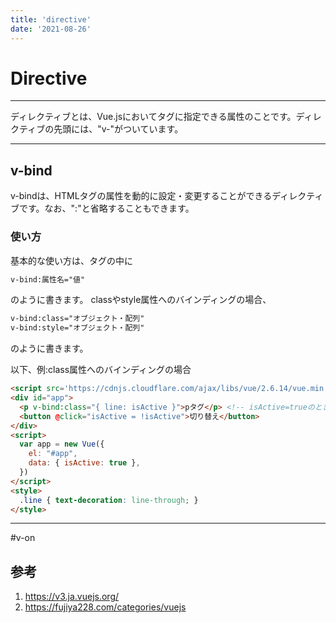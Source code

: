 ```yaml
---
title: 'directive'
date: '2021-08-26'
---
```


# Directive
---

ディレクティブとは、Vue.jsにおいてタグに指定できる属性のことです。ディレクティブの先頭には、"v-"がついています。

---
## v-bind

v-bindは、HTMLタグの属性を動的に設定・変更することができるディレクティブです。なお、":"と省略することもできます。

### 使い方

基本的な使い方は、タグの中に
```html
v-bind:属性名="値"
```
のように書きます。
classやstyle属性へのバインディングの場合、
```html
v-bind:class="オブジェクト・配列"
v-bind:style="オブジェクト・配列"
```
のように書きます。

以下、例:class属性へのバインディングの場合
```html
<script src='https://cdnjs.cloudflare.com/ajax/libs/vue/2.6.14/vue.min.js'></script><!-- https://cdnjs.com/libraries/vue -->
<div id="app">
  <p v-bind:class="{ line: isActive }">pタグ</p> <!-- isActive=trueのとき、"pタグ"を横線で消す -->
  <button @click="isActive = !isActive">切り替え</button>
</div>
<script>
  var app = new Vue({
    el: "#app",
    data: { isActive: true },
  })
</script>
<style>
  .line { text-decoration: line-through; }
</style>
```
---
#v-on




## 参考
1. https://v3.ja.vuejs.org/
2. https://fujiya228.com/categories/vuejs